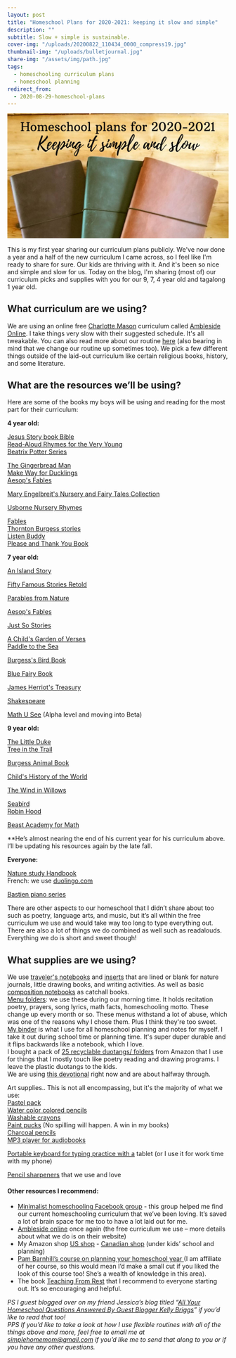 ```yaml
---
layout: post
title: "Homeschool Plans for 2020-2021: keeping it slow and simple"
description: ""
subtitle: Slow + simple is sustainable.
cover-img: "/uploads/20200822_110434_0000_compress19.jpg"
thumbnail-img: "/uploads/bulletjournal.jpg"
share-img: "/assets/img/path.jpg"
tags:
  - homeschooling curriculum plans
  - homeschool planning
redirect_from:
  - 2020-08-29-homeschool-plans
---
```


![A picture of three planners on top of one another.](/uploads/20200729_151554_0000_compress48-1.jpg "planners")

This is my first year sharing our curriculum plans publicly. We've now done a year and a half of the new curriculum I came across, so I feel like I'm ready to share for sure. Our kids are thriving with it. And it's been so nice and simple and slow for us. Today on the blog, I'm sharing (most of) our curriculum picks and supplies with you for our 9, 7, 4 year old and tagalong 1 year old.

## What curriculum are we using?

We are using an online free [Charlotte Mason](https://en.wikipedia.org/wiki/Charlotte_Mason) curriculum called [Ambleside Online](https://www.amblesideonline.org/). I take things very slow with their suggested schedule. It's all tweakable. You can also read more about our routine [here](https://www.eastcoastkelly.com/routines/2020/07/22/our-slow-and-simple-homeschooling-routine.html) (also bearing in mind that we change our routine up sometimes too). We pick a few different things outside of the laid-out curriculum like certain religious books, history, and some literature.

## What are the resources we’ll be using?

Here are some of the books my boys will be using and reading for the most part for their curriculum:

**4 year old:**

[Jesus Story book Bible](https://amzn.to/30Wzzk9)  
[Read-Aloud Rhymes for the Very Young](https://amzn.to/32YtZAC)  
[Beatrix Potter Series](https://amzn.to/2Dc7m0D)

[The Gingerbread Man](https://amzn.to/2PgWZeZ)  
[Make Way for Ducklings](https://amzn.to/3081w9K)  
[Aesop's Fables](https://amzn.to/39AOzYT)

[Mary Engelbreit's Nursery and Fairy Tales Collection](https://amzn.to/332s4Li)

[Usborne Nursery Rhymes](https://amzn.to/3f3DH6Z)

[Fables](https://amzn.to/2BCMoYm)  
[Thornton Burgess stories](https://amzn.to/30Y5NeW)  
[Listen Buddy](https://amzn.to/39CwPMW)  
[Please and Thank You Book](https://amzn.to/2X3FEuf)

**7 year old:**

[An Island Story](https://amzn.to/2P3LjMf)

[Fifty Famous Stories Retold](https://amzn.to/3f7ZQkE)

[Parables from Nature](https://amzn.to/3gfjcG8)

[Aesop's Fables](https://amzn.to/2BIPJW0)

[Just So Stories](https://amzn.to/39F2iya)

[A Child's Garden of Verses](https://amzn.to/39zxWwZ)  
[Paddle to the Sea](https://amzn.to/3338e2x)

[Burgess's Bird Book](https://amzn.to/39BlWuF)

[Blue Fairy Book](https://amzn.to/39F2CNo)

[James Herriot's Treasury](https://amzn.to/3jRX5aH)

[Shakespeare](https://amzn.to/334K47K)

[Math U See](http://www.mathusee.com/) (Alpha level and moving into Beta)

**9 year old:**

[The Little Duke](https://amzn.to/2BJMrlk)  
[Tree in the Trail](https://amzn.to/311ksG6)

[Burgess Animal Book](https://amzn.to/2X5EVII)

[Child's History of the World](https://amzn.to/3gebM5N)

[The Wind in Willows](https://amzn.to/3fej9c2)

[Seabird](https://amzn.to/3fcANwM)  
[Robin Hood](https://amzn.to/3gbUUfV)

[Beast Academy for Math](https://amzn.to/2BElBLd)

\*\*He’s almost nearing the end of his current year for his curriculum above. I’ll be updating his resources again by the late fall.

**Everyone:**

[Nature study Handbook](https://amzn.to/3jKXeN8)  
French: we use [duolingo.com](http://www.duolingo.com/)

[Bastien piano series](https://amzn.to/3138N9Q)

There are other aspects to our homeschool that I didn’t share about too such as poetry, language arts, and music, but it’s all within the free curriculum we use and would take way too long to type everything out. There are also a lot of things we do combined as well such as readalouds. Everything we do is short and sweet though!

## What supplies are we using?

We use [traveler's notebooks](https://amzn.to/30akk8n) and [inserts](https://amzn.to/30RHYW0) that are lined or blank for nature journals, little drawing books, and writing activities. As well as basic [composition notebooks](https://amzn.to/3geAKCe) as catchall books.  
[Menu folders](https://amzn.to/2CPXDNV): we use these during our morning time. It holds recitation poetry, prayers, song lyrics, math facts, homeschooling motto. These change up every month or so. These menus withstand a lot of abuse, which was one of the reasons why I chose them. Plus I think they're too sweet.  
[My binder](https://amzn.to/3gbub2Z) is what I use for all homeschool planning and notes for myself. I take it out during school time or planning time. It's super duper durable and it flips backwards like a notebook, which I love.  
I bought a pack of [25 recyclable duotangs/ folders](https://amzn.to/338i3fQ) from Amazon that I use for things that I mostly touch like poetry reading and drawing programs. I leave the plastic duotangs to the kids.  
We are using [this devotional](https://amzn.to/3hFF6T8) right now and are about halfway through.

Art supplies.. This is not all encompassing, but it's the majority of what we use:  
[Pastel pack](https://amzn.to/339yyrM)  
[Water color colored pencils](https://amzn.to/338isim)  
[Washable crayons](https://amzn.to/39AwQRy)  
[Paint pucks](https://amzn.to/3jT6T4s) (No spilling will happen. A win in my books)  
[Charcoal pencils](https://amzn.to/3fa1jam)  
[MP3 player for audiobooks](https://amzn.to/3350jBJ)

[Portable keyboard for typing practice with a](https://amzn.to/335rD2X) tablet (or I use it for work time with my phone)

[Pencil sharpeners](https://amzn.to/2X2Nvbp) that we use and love

#### Other resources I recommend:

- [Minimalist homeschooling Facebook group](https://www.facebook.com/groups/minimalisthomeschool) - this group helped me find our current homeschooling curriculum that we’ve been loving. It’s saved a lot of brain space for me too to have a lot laid out for me.
- [Ambleside online](https://www.amblesideonline.org/) once again (the free curriculum we use – more details about what we do is on their website)
- My Amazon shop [US shop](http://www.amazon.com/shop/eastcoastkelly) - [Canadian shop](http://www.amazon.com/shop/eastcoastkelly) (under kids’ school and planning)
- [Pam Barnhill’s course on planning your homeschool year ](https://pambarnhill.com/plan-your-year-2020/ref/258/)(I am affiliate of her course, so this would mean I’d make a small cut if you liked the look of this course too! She’s a wealth of knowledge in this area).
- The book [Teaching From Rest](https://amzn.to/2WINMjG) that I recommend to everyone starting out. It’s so encouraging and helpful.

_PS I guest blogged over on my friend Jessica’s blog titled “_[_All Your Homeschool Questions Answered By Guest Blogger Kelly Briggs_](https://mamabearwooten.com/all-your-homeschool-questions-answered-by-guest-blogger-kelly-briggs/)_” if you’d like to read that too!  
PPS If you’d like to take a look at how I use flexible routines with all of the things above and more, feel free to email me at_ [_simplehomemom@gmail.com_](mailto:eastcoastkellyb@gmail.com) _if you’d like me to send that along to you or if you have any other questions._
